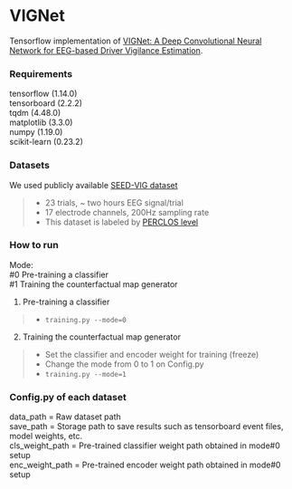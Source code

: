 # VIGNet
Tensorflow implementation of [VIGNet: A Deep Convolutional Neural Network for EEG-based Driver Vigilance Estimation](https://ieeexplore.ieee.org/abstract/document/9061668).

### Requirements
tensorflow (1.14.0)\
tensorboard (2.2.2)\
tqdm (4.48.0)\
matplotlib (3.3.0)\
numpy (1.19.0)\
scikit-learn (0.23.2)


### Datasets
We used publicly available [SEED-VIG dataset](https://iopscience.iop.org/article/10.1088/1741-2552/aa5a98/meta?casa_token=zMmqflOHEYYAAAAA:F7YusFzBVULbjWBmoy39cvGI9RPMrUrDIOF_s1azdKrH1L0KJW9Cw_NuqFspM5OsRjMpECCpwtne)
>- 23 trials, ~ two hours EEG signal/trial
>- 17 electrode channels, 200Hz sampling rate
>- This dataset is labeled by [PERCLOS level](https://iopscience.iop.org/article/10.1088/1741-2552/aa5a98/meta?casa_token=zMmqflOHEYYAAAAA:F7YusFzBVULbjWBmoy39cvGI9RPMrUrDIOF_s1azdKrH1L0KJW9Cw_NuqFspM5OsRjMpECCpwtne)


### How to run
Mode:\
#0 Pre-training a classifier\
#1 Training the counterfactual map generator

1. Pre-training a classifier
>- `training.py --mode=0`

2. Training the counterfactual map generator
>- Set the classifier and encoder weight for training (freeze)
>- Change the mode from 0 to 1 on Config.py
  >- `training.py --mode=1`


### Config.py of each dataset 
data_path = Raw dataset path\
save_path = Storage path to save results such as tensorboard event files, model weights, etc.\
cls_weight_path = Pre-trained classifier weight path obtained in mode#0 setup\
enc_weight_path = Pre-trained encoder weight path obtained in mode#0 setup

